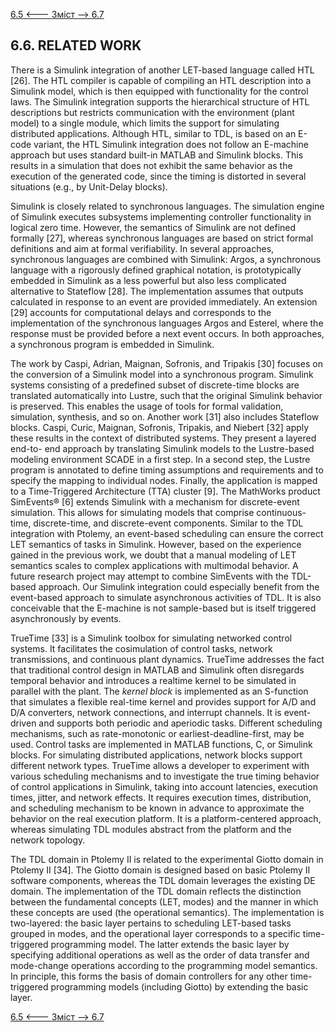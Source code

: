 [6.5 <--- ](6_5.md) [   Зміст   ](README.md) [--> 6.7](6_7.md)

## 6.6. RELATED WORK

There is a Simulink integration of another LET-based language called HTL [26]. The HTL compiler is capable of compiling an HTL description into a Simulink model, which is then equipped with functionality for the control laws. The Simulink integration supports the hierarchical structure of HTL descriptions but restricts communication with the environment (plant model) to a single module, which limits the support for simulating distributed applications. Although HTL, similar to TDL, is based on an E-code variant, the HTL Simulink integration does not follow an E-machine approach but uses standard built-in MATLAB and Simulink blocks. This results in a simulation that does not exhibit the same behavior as the execution of the generated code, since the timing is distorted in several situations (e.g., by Unit-Delay blocks).

Simulink is closely related to synchronous languages. The simulation engine of Simulink executes subsystems implementing controller functionality in logical zero time. However, the semantics of Simulink are not defined formally [27], whereas synchronous languages are based on strict formal definitions and aim at formal verifiability. In several approaches, synchronous languages are combined with Simulink: Argos, a synchronous language with a rigorously defined graphical notation, is prototypically embedded in Simulink as a less powerful but also less complicated alternative to Stateflow [28]. The implementation assumes that outputs calculated in response to an event are provided immediately. An extension [29] accounts for computational delays and corresponds to the implementation of the synchronous languages Argos and Esterel, where the response must be provided before a next event occurs. In both approaches, a synchronous program is embedded in Simulink.

The work by Caspi, Adrian, Maignan, Sofronis, and Tripakis [30] focuses on the conversion of a Simulink model into a synchronous program. Simulink systems consisting of a predefined subset of discrete-time blocks are translated automatically into Lustre, such that the original Simulink behavior is preserved. This enables the usage of tools for formal validation, simulation, synthesis, and so on. Another work [31] also includes Stateflow blocks. Caspi, Curic, Maignan, Sofronis, Tripakis, and Niebert [32] apply these results in the context of distributed systems. They present a layered end-to- end approach by translating Simulink models to the Lustre-based modeling environment SCADE in a first step. In a second step, the Lustre program is annotated to define timing assumptions and requirements and to specify the mapping to individual nodes. Finally, the application is mapped to a Time-Triggered Architecture (TTA) cluster [9]. The MathWorks product SimEvents® [6] extends Simulink with a mechanism for discrete-event simulation. This allows for simulating models that comprise continuous-time, discrete-time, and discrete-event components. Similar to the TDL integration with Ptolemy, an event-based scheduling can ensure the correct LET semantics of tasks in Simulink. However, based on the experience gained in the previous work, we doubt that a manual modeling of LET semantics scales to complex applications with multimodal behavior. A future research project may attempt to combine SimEvents with the TDL-based approach. Our Simulink integration could especially benefit from the event-based approach to simulate asynchronous activities of TDL. It is also conceivable that the E-machine is not sample-based but is itself triggered asynchronously by events. 

TrueTime [33] is a Simulink toolbox for simulating networked control systems. It facilitates the cosimulation of control tasks, network transmissions, and continuous plant dynamics. TrueTime addresses the fact that traditional control design in MATLAB and Simulink often disregards temporal behavior and introduces a realtime kernel to be simulated in parallel with the plant. The *kernel block* is implemented as an S-function that simulates a flexible real-time kernel and provides support for A/D and D/A converters, network connections, and interrupt channels. It is event-driven and supports both periodic and aperiodic tasks. Different scheduling mechanisms, such as rate-monotonic or earliest-deadline-first, may be used. Control tasks are implemented in MATLAB functions, C, or Simulink blocks. For simulating distributed applications, network blocks support different network types. TrueTime allows a developer to experiment with various scheduling mechanisms and to investigate the true timing behavior of control applications in Simulink, taking into account latencies, execution times, jitter, and network effects. It requires execution times, distribution, and scheduling mechanism to be known in advance to approximate the behavior on the real execution platform. It is a platform-centered approach, whereas simulating TDL modules abstract from the platform and the network topology.

The TDL domain in Ptolemy II is related to the experimental Giotto domain in Ptolemy II [34]. The Giotto domain is designed based on basic Ptolemy II software components, whereas the TDL domain leverages the existing DE domain. The implementation of the TDL domain reflects the distinction between the fundamental concepts (LET, modes) and the manner in which these concepts are used (the operational semantics). The implementation is two-layered: the basic layer pertains to scheduling LET-based tasks grouped in modes, and the operational layer corresponds to a specific time-triggered programming model. The latter extends the basic layer by specifying additional operations as well as the order of data transfer and mode-change operations according to the programming model semantics. In principle, this forms the basis of domain controllers for any other time-triggered programming models (including Giotto) by extending the basic layer.

[6.5 <--- ](6_5.md) [   Зміст   ](README.md) [--> 6.7](6_7.md)